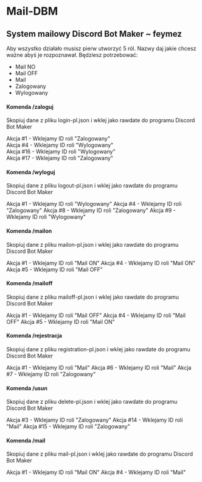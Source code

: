 # Mail-DBM

## System mailowy Discord Bot Maker ~ feymez <br>

Aby wszystko działało musisz pierw utworzyć 5 ról. Nazwy daj jakie chcesz ważne abyś je rozpoznawał. Będziesz potrzebować: <br>
  - Mail NO
  - Mail OFF
  - Mail
  - Zalogowany
  - Wylogowany

#### Komenda /zaloguj <br>
Skopiuj dane z pliku login-pl.json i wklej jako rawdate do programu Discord Bot Maker <br>

Akcja #1 - Wklejamy ID roli "Zalogowany" <br>
Akcja #4 - Wklejamy ID roli "Wylogowany" <br>
Akcja #16 - Wklejamy ID roli "Wylogowany" <br>
Akcja #17 - Wklejamy ID roli "Zalogowany" <br>

#### Komenda /wyloguj
Skopiuj dane z pliku logout-pl.json i wklej jako rawdate do programu Discord Bot Maker <br>

Akcja #1 - Wklejamy ID roli "Wylogowany"
Akcja #4 - Wklejamy ID roli "Zalogowany"
Akcja #8 - Wklejamy ID roli "Zalogowany"
Akcja #9 - Wklejamy ID roli "Wylogowany"

#### Komenda /mailon
Skopiuj dane z pliku mailon-pl.json i wklej jako rawdate do programu Discord Bot Maker <br>

Akcja #1 - Wklejamy ID roli "Mail ON"
Akcja #4 - Wklejamy ID roli "Mail ON"
Akcja #5 - Wklejamy ID roli "Mail OFF"

#### Komenda /mailoff
Skopiuj dane z pliku mailoff-pl.json i wklej jako rawdate do programu Discord Bot Maker <br>

Akcja #1 - Wklejamy ID roli "Mail OFF"
Akcja #4 - Wklejamy ID roli "Mail OFF"
Akcja #5 - Wklejamy ID roli "Mail ON"

#### Komenda /rejestracja
Skopiuj dane z pliku registration-pl.json i wklej jako rawdate do programu Discord Bot Maker <br>

Akcja #1 - Wklejamy ID roli "Mail"
Akcja #6 - Wklejamy ID roli "Mail"
Akcja #7 - Wklejamy ID roli "Zalogowany"

#### Komenda /usun
Skopiuj dane z pliku delete-pl.json i wklej jako rawdate do programu Discord Bot Maker <br>

Akcja #3 - Wklejamy ID roli "Zalogowany"
Akcja #14 - Wklejamy ID roli "Mail"
Akcja #15 - Wklejamy ID roli "Zalogowany"

#### Komenda /mail
Skopiuj dane z pliku mail-pl.json i wklej jako rawdate do programu Discord Bot Maker <br>

Akcja #1 - Wklejamy ID roli "Mail ON"
Akcja #4 - Wklejamy ID roli "Mail"
